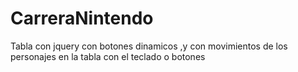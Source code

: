 # CarreraNintendo
Tabla con jquery con botones dinamicos ,y con movimientos de los personajes en la tabla con el teclado o botones 
